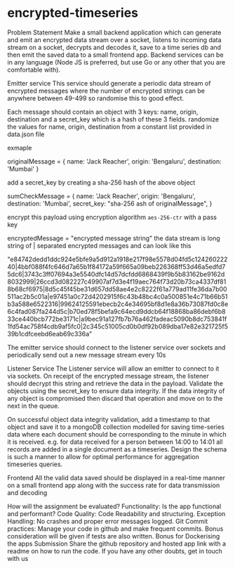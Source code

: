 # encrypted-timeseries
Problem Statement
Make a small backend application which can generate and emit an encrypted data stream over a socket, listens to incoming data stream on a socket, decrypts and decodes it, save to a time series db and then emit the saved data to a small frontend app. Backend services can be in any language (Node JS is preferred, but use Go or any other that you are comfortable with).

Emitter service
This service should generate a periodic data stream of encrypted messages where the number of encrypted strings can be anywhere between 49-499 so randomise this to good effect.

Each message should contain an object with 3 keys: name, origin, destination and a secret_key which is a hash of these 3 fields. randomize the values for name, origin, destination from a constant list provided in data.json file

exmaple

originalMessage = {
  name: 'Jack Reacher',
  origin: 'Bengaluru',
  destination: 'Mumbai'
}

add a secret_key by creating a sha-256 hash of the above object

sumCheckMessage = {
  name: 'Jack Reacher',
  origin: 'Bengaluru',
  destination: 'Mumbai',
  secret_key: "sha-256 ash of originalMessage",
}

encrypt this payload using encryption algorithm `aes-256-ctr` with a pass key

encryptedMessage = "encrypted message string"
the data stream is long string of | separated encrypted messages and can look like this

"e84742dedd1ddc924e5bfe9a5d912a1918e217f98e5578d04fd5c12426022240|4bbf088f4fc646d7a65b1f84172a59f665a09beb226368ff53d46a5edfd75dc6|3743c3ff07694a3e5540dfc14d57dcfdd6868439f9b5b83162be9162d8032999|26ccd3d082227c49907af7d3e4f19aec764f73d20b73ca4337df818b68cf6975|8d5c45f45be31d657dd58ae4e2c8222f61a779ad11fe36da7b00511ac2b5c01a|e97451a0c72d4202915f6c43b48bc4c0a500851e4c71b66b51b3a588e6522316|99624125591ebecb2c4e34695bf8d1e8a36b73087fd0c8e6c4fad087fa244d5c|b70ed78f5befa9c64ecd9ddcb64f18868ba86debf6b833ce440bcb772be3171c|a9bec91a127fb7b76a462fadeac5090b8dc753841f1fd54ac758f4cdb9af5fc0|2c345c51005cd0b0df92b089dba17e82e321725f539b1cdfceebd6eab69c336a"

The emitter service should connect to the listener service over sockets and periodically send out a new message stream every 10s

Listener Service
The Listener service will allow an emitter to connect to it via sockets. On receipt of the encrypted message stream, the listener should decrypt this string and retrieve the data in the payload. Validate the objects using the secret_key to ensure data integrity. If the data integrity of any object is compromised then discard that operation and move on to the next in the queue.

On successful object data integrity validation, add a timestamp to that object and save it to a mongoDB collection modelled for saving time-series data where each document should be corresponding to the minute in which it is received. e.g. for data received for a person between 14:00 to 14:01 all records are added in a single document as a timeseries. Design the schema is such a manner to allow for optimal performance for aggregation timeseries queries.

Frontend
All the valid data saved should be displayed in a real-time manner on a small frontend app along with the success rate for data transmission and decoding

How will the assignment be evaluated?
Functionality: Is the app functional and performant?
Code Quality: Code Readability and structuring.
Exception Handling: No crashes and proper error messages logged.
Git Commit practices: Manage your code in github and make frequent commits.
Bonus consideration will be given if tests are also written.
Bonus for Dockerising the apps
Submission
Share the github repository and hosted app link with a readme on how to run the code. If you have any other doubts, get in touch with us
